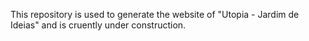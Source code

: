 This repository is used to generate the website of "Utopia - Jardim de Ideias" and is cruently under construction.

